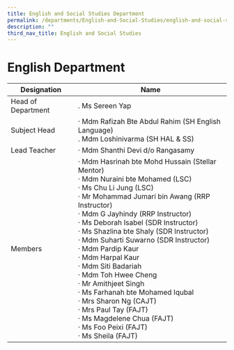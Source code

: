 ```yaml
---
title: English and Social Studies Department
permalink: /departments/English-and-Social-Studies/english-and-social-studies-department/
description: ""
third_nav_title: English and Social Studies
---
```

# English Department

|     Designation    |        Name         |
|------------------|-----------------------------------------------------------------------------------------------------------------------------------------------------------------------------------------------------------------------------------------------------------------------------------------------------------------------------------------------------------------------------------------------------------------------------------------------------------------------------------------------------------------------------------------------------------------------------------------------------------------------------------------------------------------------------------------------------------------------------------------------|
| Head of Department |          . Ms Sereen Yap               |
|    Subject Head    |                     ·    Mdm Rafizah Bte Abdul Rahim  (SH English Language)<br>.    Mdm Loshinivarma (SH HAL &amp; SS)                                    |
|     Lead Teacher   |          ·    Mdm Shanthi Devi d/o Rangasamy<br>        |
|      Members       | ·       Mdm Hasrinah bte Mohd Hussain (Stellar Mentor)<br>·       Mdm Nuraini bte Mohamed (LSC)<br>·       Ms Chu Li Jung (LSC)<br>·       Mr Mohammad Jumari bin Awang (RRP Instructor)<br>·       Mdm G Jayhindy (RRP Instructor)<br>·       Ms Deborah Isabel (SDR Instructor)<br>·       Ms Shazlina bte Shaly (SDR Instructor)<br>·       Mdm Suharti Suwarno (SDR Instructor)<br>·       Mdm Pardip Kaur<br>·       Mdm Harpal Kaur<br>·       Mdm Siti Badariah<br>·       Mdm Toh Hwee Cheng<br>·       Mr Amithjeet Singh<br>·       Ms Farhanah bte Mohamed Iqubal<br>·       Mrs Sharon Ng (CAJT)<br>·       Mrs Paul Tay (FAJT)<br>·       Ms Magdelene Chua (FAJT)<br>·       Ms Foo Peixi (FAJT)<br>·       Ms Sheila (FAJT)  |